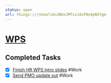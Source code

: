 ```yaml
---
status: open
url: things:///show?id=2NUxJMTszJdvFBn4pN5Ygm
---
```


# [WPS](things:///show?id=2NUxJMTszJdvFBn4pN5Ygm)

## Completed Tasks

- [x] [Finish HR WPS intro slides](things:///show?id=B1xzJnFEbPsisk2KTHBud5) #Work
- [x] [Send PMO update out](things:///show?id=ApBktVhibViopfayrFFGd5) #Work